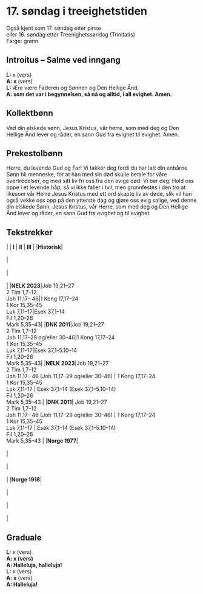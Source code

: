 # 17. søndag i treeighetstiden

Også kjent som 17. søndag etter pinse  
eller 16. søndag etter Treenighetssøndag (Trinitatis)  
Farge: grønn  

## Introitus – Salme ved inngang

**L:** x (vers)  
**A: x** (vers)  
**L:** Ære være Faderen og Sønnen og Den Hellige Ånd,  
**A: som det var i begynnelsen, så nå og alltid, i all evighet. Amen.**  

## Kollektbønn

Ved din elskede sønn, Jesus Kristus, vår herre, som med deg og Den Hellige Ånd lever og råder, én sann Gud fra evighet til evighet. Amen.

## Prekestolbønn

Herre, du levende Gud og Far! Vi takker deg fordi du har latt din enbårne Sønn bli menneske, for at han med sin død skulle betale for våre overtredelser, og med sitt liv fri oss fra den evige død. Vi ber deg: Hold oss oppe i et levende håp, så vi ikke faller i tvil, men grunnfestes i den tro at likesom vår Herre Jesus Kristus med ett ord skapte liv av døde, slik vil han også vekke oss opp på den ytterste dag og gjøre oss evig salige, ved denne din elskede Sønn, Jesus Kristus, vår Herre, som med deg og Den Hellige Ånd lever og råder, en sann Gud fra evighet og til evighet.

## Tekstrekker

| | **I** | **II** | **III** |
|**Historisk**| <br> <br> | <br> <br> | <br> <br> |
|**NELK 2023**|Job 19,21–27<br>2 Tim 1,7–12<br>Joh 11,17– 46|1 Kong 17,17–24<br>1 Kor 15,35–45<br>Luk 7,11–17|Esek 37,1–14 <br>Fil 1,20–26<br>Mark 5,35–43|
|**DNK 2011**|Job 19,21–27<br>2 Tim 1,7–12<br>Joh 11,17–29 og/eller 30–46|1 Kong 17,17–24<br>1 Kor 15,35–45<br>Luk 7,11–17|Esek 37,1–5.10–14<br>Fil 1,20–26<br>Mark 5,35–43|
|**NELK 2023**|Job 19,21–27<br>2 Tim 1,7–12<br>Joh 11,17– 46 (Joh 11,17–29 og/eller 30–46) | 1 Kong 17,17–24<br>1 Kor 15,35–45<br>Luk 7,11–17 | Esek 37,1–14 (Esek 37,1–5.10–14)<br>Fil 1,20–26<br>Mark 5,35–43 |
|**DNK 2011**| Job 19,21–27<br>2 Tim 1,7–12<br>Joh 11,17– 46 (Joh 11,17–29 og/eller 30–46) | 1 Kong 17,17–24<br>1 Kor 15,35–45<br>Luk 7,11–17 | Esek 37,1–14 (Esek 37,1–5.10–14)<br>Fil 1,20–26<br>Mark 5,35–43  |
|**Norge 1977**| <br> <br> | <br> <br> | <br> <br> |
|**Norge 1918**| <br> <br> | <br> <br> | <br> <br> |

## Graduale

**L:** x (vers)  
**A: x (vers)**  
**A: Halleluja, halleluja!**  
**L:** x (vers)  
**A: x** (vers)  
**A: Halleluja!**  